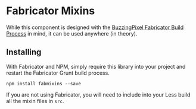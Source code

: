 # Fabricator Mixins

While this component is designed with the [BuzzingPixel Fabricator Build Process](https://github.com/tjdraper/buzzing-pixel-fabricator) in mind, it can be used anywhere (in theory).

## Installing

With Fabricator and NPM, simply require this library into your project and restart the Fabricator Grunt build process.

`npm install fabmixins --save`

If you are not using Fabricator, you will need to include into your Less build all the mixin files in `src`.
